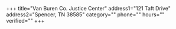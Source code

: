 +++
title="Van Buren Co. Justice Center"
address1="121 Taft Drive"
address2="Spencer, TN 38585"
category=""
phone=""
hours=""
verified=""
+++
